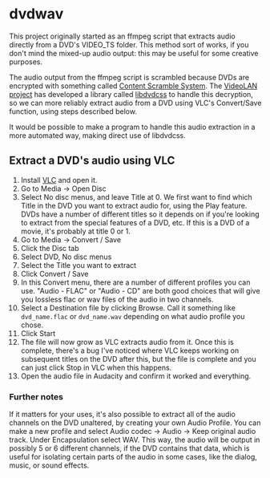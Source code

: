 # dvdwav

This project originally started as an ffmpeg script that extracts
audio directly from a DVD's VIDEO_TS folder. This method sort of
works, if you don't mind the mixed-up audio output: this may be useful
for some creative purposes.

The audio output from the ffmpeg script is scrambled because DVDs are
encrypted with something called
[Content Scramble System](https://en.wikipedia.org/wiki/Content_Scramble_System).
The [VideoLAN project](https://www.videolan.org/) has developed a
library called
[libdvdcss](https://www.videolan.org/developers/libdvdcss.html) to
handle this decryption, so we can more reliably extract audio from a
DVD using VLC's Convert/Save function, using steps described below.

It would be possible to make a program to handle this audio extraction
in a more automated way, making direct use of libdvdcss.

## Extract a DVD's audio using VLC

1. Install [VLC](https://www.videolan.org/vlc/) and open it.
2. Go to Media -> Open Disc
3. Select No disc menus, and leave Title at 0. We first want to find
   which Title in the DVD you want to extract audio for, using the
   Play feature. DVDs have a number of different titles so it depends
   on if you're looking to extract from the special features of a DVD,
   etc. If this is a DVD of a movie, it's probably at title 0 or 1.
4. Go to Media -> Convert / Save
5. Click the Disc tab
6. Select DVD, No disc menus
7. Select the Title you want to extract
8. Click Convert / Save
9. In this Convert menu, there are a number of different profiles you
   can use. "Audio - FLAC" or "Audio - CD" are both good choices that
   will give you lossless flac or wav files of the audio in two
   channels.
10. Select a Destination file by clicking Browse. Call it something like
    `dvd_name.flac` or `dvd_name.wav` depending on what audio profile you
    chose.
11. Click Start
12. The file will now grow as VLC extracts audio from it. Once this is
    complete, there's a bug I've noticed where VLC keeps working on
    subsequent titles on the DVD after this, but the file is complete
    and you can just click Stop in VLC when this happens.
13. Open the audio file in Audacity and confirm it worked and
    everything.

### Further notes

If it matters for your uses, it's also possible to extract all of the
audio channels on the DVD unaltered, by creating your own Audio
Profile. You can make a new profile and select Audio codec -> Audio ->
Keep original audio track. Under Encapsulation select WAV. This way,
the audio will be output in possibly 5 or 6 different channels, if
the DVD contains that data, which is useful for isolating certain parts
of the audio in some cases, like the dialog, music, or sound effects.
